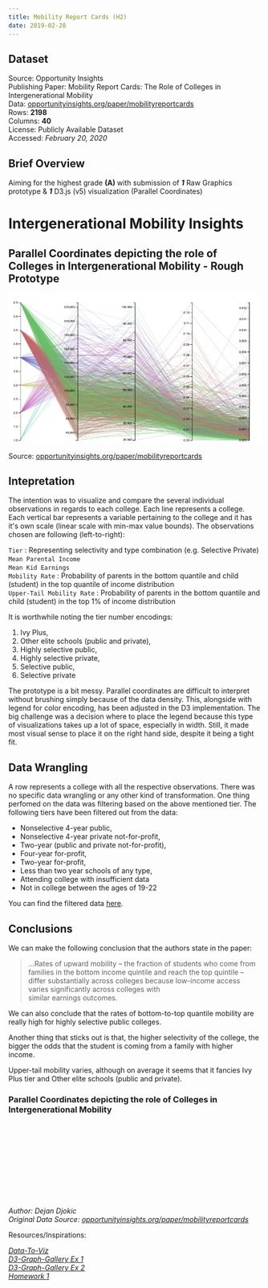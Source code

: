 ```yaml
---
title: Mobility Report Cards (H2)
date: 2019-02-28
---
```


## Dataset

Source: Opportunity Insights<br>
Publishing Paper: Mobility Report Cards: The Role of Colleges in Intergenerational Mobility<br>
Data: [opportunityinsights.org/paper/mobilityreportcards](https://opportunityinsights.org/wp-content/uploads/2018/04/mrc_table2.csv)<br>
Rows: **2198**<br>
Columns: **40**<br>
License: Publicly Available Dataset<br>
Accessed: _February 20, 2020_<br>

## Brief Overview
Aiming for the highest grade **(A)** with submission of **_1_** Raw Graphics prototype & **_1_** D3.js (v5) visualization (Parallel Coordinates)

# Intergenerational Mobility Insights

## Parallel Coordinates depicting the role of Colleges in Intergenerational Mobility - Rough Prototype

![](../d3-vis/h2-parallel/proto/proto.png) 

Source: [opportunityinsights.org/paper/mobilityreportcards](https://opportunityinsights.org/wp-content/uploads/2018/04/mrc_table2.csv)

## Intepretation

The intention was to visualize and compare the several individual observations in regards to each college. Each line represents a college. Each vertical bar represents a variable pertaining to the college and it has it's own scale (linear scale with min-max value bounds). The observations chosen are following (left-to-right):

`Tier` : Representing selectivity and type combination (e.g. Selective Private)<br>
`Mean Parental Income`<br>
`Mean Kid Earnings`<br>
`Mobility Rate` : Probability of parents in the bottom quantile and child (student) in the top quantile of income distribution<br>
`Upper-Tail Mobility Rate` : Probability of parents in the bottom quantile and child (student) in the top 1% of income distribution

It is worthwhile noting the tier number encodings:

1. Ivy Plus, 
2. Other elite schools (public and private),
3. Highly selective public, 
4. Highly selective private, 
5. Selective public, 
6. Selective private

The prototype is a bit messy. Parallel coordinates are difficult to interpret without brushing simply because of the data density. This, alongside with legend for color encoding, has been adjusted in the D3 implementation. The big challenge was a decision where to place the legend because this type of visualizations takes up a lot of space, especially in width. Still, it made most visual sense to place it on the right hand side, despite it being a tight fit.

## Data Wrangling

A row represents a college with all the respective observations. There was no specific data wrangling or any other kind of transformation. One thing perfomed on the data was filtering based on the above mentioned tier. The following tiers have been filtered out from the data:

* Nonselective 4-year public, 
* Nonselective 4-year private not-for-profit,
* Two-year (public and private not-for-profit), 
* Four-year for-profit, 
* Two-year for-profit, 
* Less than two year schools of any type,
* Attending college with insufficient data
* Not in college between the ages of 19-22

You can find the filtered data [here](../d3-vis/h2-parallel/mrc_table2.csv).

## Conclusions

We can make the following conclusion that the authors state in the paper: 

> ...Rates of upward mobility – the fraction of students who come from families in the bottom income quintile and reach the top quintile – differ substantially across colleges because low-income access varies significantly  across  colleges  with  
similar  earnings  outcomes.

We can also conclude that the rates of bottom-to-top quantile mobility are really high for highly selective public colleges.

Another thing that sticks out is that, the higher selectivity of the college, the bigger the odds that the student is coming from a family with higher income.

Upper-tail mobility varies, although on average it seems that it fancies Ivy Plus tier and Other elite schools (public and private).

### Parallel Coordinates depicting the role of Colleges in Intergenerational Mobility

<svg id="parallel"></svg>

_Author: Dejan Djokic_ <br>
_Original Data Source: [opportunityinsights.org/paper/mobilityreportcards](https://opportunityinsights.org/wp-content/uploads/2018/04/mrc_table2.csv)_<br>

Resources/Inspirations:<br>

_[Data-To-Viz](https://www.data-to-viz.com/graph/parallel.html)_<br>
_[D3-Graph-Gallery Ex 1](https://www.d3-graph-gallery.com/graph/parallel_basic.html)_<br>
_[D3-Graph-Gallery Ex 2](https://www.d3-graph-gallery.com/graph/parallel_custom.html)_<br>
_[Homework 1]()_<br>

<script src="https://d3js.org/d3.v5.js"></script>
<script src="../d3-vis/h2-parallel/parallel.js"></script>
<link href="https://fonts.googleapis.com/css?family=Roboto" rel="stylesheet">
<link href="../stylesheets/style-h2.css" rel="stylesheet">
